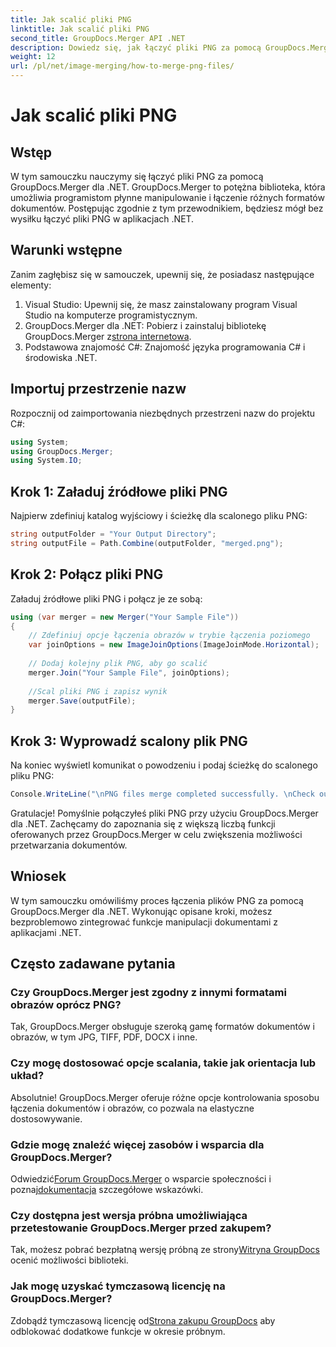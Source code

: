 ```yaml
---
title: Jak scalić pliki PNG
linktitle: Jak scalić pliki PNG
second_title: GroupDocs.Merger API .NET
description: Dowiedz się, jak łączyć pliki PNG za pomocą GroupDocs.Merger dla .NET. Przewodnik krok po kroku dotyczący bezproblemowej integracji z aplikacjami .NET.
weight: 12
url: /pl/net/image-merging/how-to-merge-png-files/
---
```


# Jak scalić pliki PNG

## Wstęp
W tym samouczku nauczymy się łączyć pliki PNG za pomocą GroupDocs.Merger dla .NET. GroupDocs.Merger to potężna biblioteka, która umożliwia programistom płynne manipulowanie i łączenie różnych formatów dokumentów. Postępując zgodnie z tym przewodnikiem, będziesz mógł bez wysiłku łączyć pliki PNG w aplikacjach .NET.
## Warunki wstępne
Zanim zagłębisz się w samouczek, upewnij się, że posiadasz następujące elementy:
1. Visual Studio: Upewnij się, że masz zainstalowany program Visual Studio na komputerze programistycznym.
2.  GroupDocs.Merger dla .NET: Pobierz i zainstaluj bibliotekę GroupDocs.Merger z[strona internetowa](https://releases.groupdocs.com/merger/net/).
3. Podstawowa znajomość C#: Znajomość języka programowania C# i środowiska .NET.

## Importuj przestrzenie nazw
Rozpocznij od zaimportowania niezbędnych przestrzeni nazw do projektu C#:
```csharp
using System; 
using GroupDocs.Merger;
using System.IO;
```
## Krok 1: Załaduj źródłowe pliki PNG
Najpierw zdefiniuj katalog wyjściowy i ścieżkę dla scalonego pliku PNG:
```csharp
string outputFolder = "Your Output Directory";
string outputFile = Path.Combine(outputFolder, "merged.png");
```
## Krok 2: Połącz pliki PNG
Załaduj źródłowe pliki PNG i połącz je ze sobą:
```csharp
using (var merger = new Merger("Your Sample File"))
{
    // Zdefiniuj opcje łączenia obrazów w trybie łączenia poziomego
    var joinOptions = new ImageJoinOptions(ImageJoinMode.Horizontal);
    
    // Dodaj kolejny plik PNG, aby go scalić
    merger.Join("Your Sample File", joinOptions);
    
    //Scal pliki PNG i zapisz wynik
    merger.Save(outputFile);
}
```
## Krok 3: Wyprowadź scalony plik PNG
Na koniec wyświetl komunikat o powodzeniu i podaj ścieżkę do scalonego pliku PNG:
```csharp
Console.WriteLine("\nPNG files merge completed successfully. \nCheck output in {0}", outputFolder);
```
Gratulacje! Pomyślnie połączyłeś pliki PNG przy użyciu GroupDocs.Merger dla .NET. Zachęcamy do zapoznania się z większą liczbą funkcji oferowanych przez GroupDocs.Merger w celu zwiększenia możliwości przetwarzania dokumentów.


## Wniosek
W tym samouczku omówiliśmy proces łączenia plików PNG za pomocą GroupDocs.Merger dla .NET. Wykonując opisane kroki, możesz bezproblemowo zintegrować funkcje manipulacji dokumentami z aplikacjami .NET.
## Często zadawane pytania
### Czy GroupDocs.Merger jest zgodny z innymi formatami obrazów oprócz PNG?
Tak, GroupDocs.Merger obsługuje szeroką gamę formatów dokumentów i obrazów, w tym JPG, TIFF, PDF, DOCX i inne.
### Czy mogę dostosować opcje scalania, takie jak orientacja lub układ?
Absolutnie! GroupDocs.Merger oferuje różne opcje kontrolowania sposobu łączenia dokumentów i obrazów, co pozwala na elastyczne dostosowywanie.
### Gdzie mogę znaleźć więcej zasobów i wsparcia dla GroupDocs.Merger?
 Odwiedzić[Forum GroupDocs.Merger](https://forum.groupdocs.com/c/merger/32) o wsparcie społeczności i poznaj[dokumentacja](https://tutorials.groupdocs.com/merger/net/) szczegółowe wskazówki.
### Czy dostępna jest wersja próbna umożliwiająca przetestowanie GroupDocs.Merger przed zakupem?
 Tak, możesz pobrać bezpłatną wersję próbną ze strony[Witryna GroupDocs](https://releases.groupdocs.com/) ocenić możliwości biblioteki.
### Jak mogę uzyskać tymczasową licencję na GroupDocs.Merger?
 Zdobądź tymczasową licencję od[Strona zakupu GroupDocs](https://purchase.groupdocs.com/temporary-license/) aby odblokować dodatkowe funkcje w okresie próbnym.